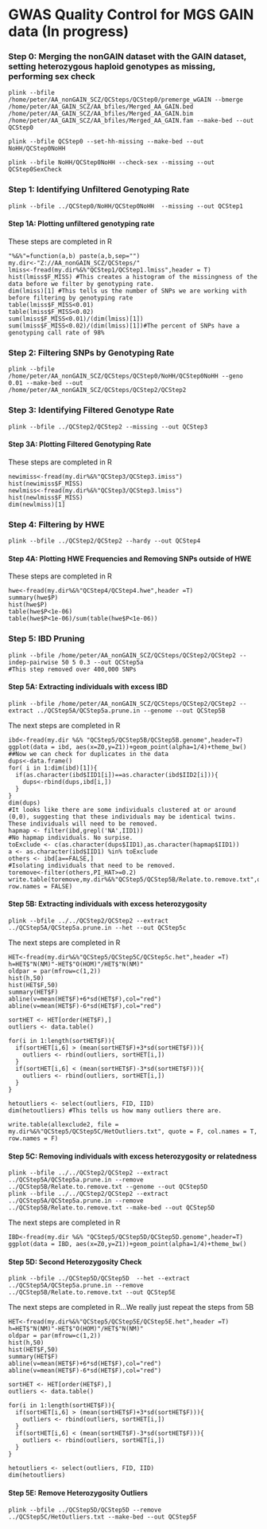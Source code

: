 # GWAS Quality Control for MGS GAIN data (In progress)

### Step 0: Merging the nonGAIN dataset with the GAIN dataset, setting heterozygous haploid genotypes as missing, performing sex check
```
plink --bfile /home/peter/AA_nonGAIN_SCZ/QCSteps/QCStep0/premerge_wGAIN --bmerge /home/peter/AA_GAIN_SCZ/AA_bfiles/Merged_AA_GAIN.bed /home/peter/AA_GAIN_SCZ/AA_bfiles/Merged_AA_GAIN.bim /home/peter/AA_GAIN_SCZ/AA_bfiles/Merged_AA_GAIN.fam --make-bed --out QCStep0

plink --bfile QCStep0 --set-hh-missing --make-bed --out NoHH/QCStep0NoHH

plink --bfile NoHH/QCStep0NoHH --check-sex --missing --out QCStep0SexCheck
```

### Step 1: Identifying Unfiltered Genotyping Rate 
```
plink --bfile ../QCStep0/NoHH/QCStep0NoHH  --missing --out QCStep1
```
#### Step 1A: Plotting unfiltered genotyping rate
These steps are completed in R
```
"%&%"=function(a,b) paste(a,b,sep="")
my.dir<-"Z://AA_nonGAIN_SCZ/QCSteps/"
lmiss<-fread(my.dir%&%"QCStep1/QCStep1.lmiss",header = T)
hist(lmiss$F_MISS) #This creates a histogram of the missingness of the data before we filter by genotyping rate.
dim(lmiss)[1] #This tells us the number of SNPs we are working with before filtering by genotyping rate
table(lmiss$F_MISS<0.01)
table(lmiss$F_MISS<0.02)
sum(lmiss$F_MISS<0.01)/(dim(lmiss)[1])
sum(lmiss$F_MISS<0.02)/(dim(lmiss)[1])#The percent of SNPs have a genotyping call rate of 98%
```

### Step 2: Filtering SNPs by Genotyping Rate
```
plink --bfile /home/peter/AA_nonGAIN_SCZ/QCSteps/QCStep0/NoHH/QCStep0NoHH --geno 0.01 --make-bed --out /home/peter/AA_nonGAIN_SCZ/QCSteps/QCStep2/QCStep2
```
 
### Step 3: Identifying Filtered Genotype Rate
```
plink --bfile ../QCStep2/QCStep2 --missing --out QCStep3
```

#### Step 3A: Plotting Filtered Genotyping Rate
These steps are completed in R
```
newimiss<-fread(my.dir%&%"QCStep3/QCStep3.imiss")
hist(newimiss$F_MISS)
newlmiss<-fread(my.dir%&%"QCStep3/QCStep3.lmiss")
hist(newlmiss$F_MISS)
dim(newlmiss)[1]
```

### Step 4: Filtering by HWE
```
plink --bfile ../QCStep2/QCStep2 --hardy --out QCStep4
```

#### Step 4A: Plotting HWE Frequencies and Removing SNPs outside of HWE
These steps are completed in R
```
hwe<-fread(my.dir%&%"QCStep4/QCStep4.hwe",header =T)
summary(hwe$P)
hist(hwe$P)
table(hwe$P<1e-06)
table(hwe$P<1e-06)/sum(table(hwe$P<1e-06))
```

### Step 5: IBD Pruning
```
plink --bfile /home/peter/AA_nonGAIN_SCZ/QCSteps/QCStep2/QCStep2 --indep-pairwise 50 5 0.3 --out QCStep5a
#This step removed over 400,000 SNPs
```

#### Step 5A: Extracting individuals with excess IBD
```
plink --bfile /home/peter/AA_nonGAIN_SCZ/QCSteps/QCStep2/QCStep2 --extract ../QCStep5A/QCStep5a.prune.in --genome --out QCStep5B
```
The next steps are completed in R
```
ibd<-fread(my.dir %&% "QCStep5/QCStep5B/QCStep5B.genome",header=T)
ggplot(data = ibd, aes(x=Z0,y=Z1))+geom_point(alpha=1/4)+theme_bw()
##Now we can check for duplicates in the data
dups<-data.frame()
for( i in 1:dim(ibd)[1]){
  if(as.character(ibd$IID1[i])==as.character(ibd$IID2[i])){
    dups<-rbind(dups,ibd[i,])
  }
}
dim(dups)
#It looks like there are some individuals clustered at or around (0,0), suggesting that these individuals may be identical twins.  These individuals will need to be removed.
hapmap <- filter(ibd,grepl('NA',IID1))
#No hapmap individuals. No surpise.
toExclude <- c(as.character(dups$IID1),as.character(hapmap$IID1))
a <- as.character(ibd$IID1) %in% toExclude
others <- ibd[a==FALSE,]
#Isolating individuals that need to be removed.
toremove<-filter(others,PI_HAT>=0.2)
write.table(toremove,my.dir%&%"QCStep5/QCStep5B/Relate.to.remove.txt",quote=FALSE, row.names = FALSE)
```
#### Step 5B: Extracting individuals with excess heterozygosity
```
plink --bfile ../../QCStep2/QCStep2 --extract ../QCStep5A/QCStep5a.prune.in --het --out QCStep5c
```
The next steps are completed in R
```
HET<-fread(my.dir%&%"QCStep5/QCStep5C/QCStep5c.het",header =T)
h=HET$"N(NM)"-HET$"O(HOM)"/HET$"N(NM)"
oldpar = par(mfrow=c(1,2))
hist(h,50)
hist(HET$F,50)
summary(HET$F)
abline(v=mean(HET$F)+6*sd(HET$F),col="red")
abline(v=mean(HET$F)-6*sd(HET$F),col="red")

sortHET <- HET[order(HET$F),]
outliers <- data.table()

for(i in 1:length(sortHET$F)){
  if(sortHET[i,6] > (mean(sortHET$F)+3*sd(sortHET$F))){
    outliers <- rbind(outliers, sortHET[i,])
  }
  if(sortHET[i,6] < (mean(sortHET$F)-3*sd(sortHET$F))){
    outliers <- rbind(outliers, sortHET[i,])
  }
}

hetoutliers <- select(outliers, FID, IID)
dim(hetoutliers) #This tells us how many outliers there are.

write.table(allexclude2, file = my.dir%&%"QCStep5/QCStep5C/HetOutliers.txt", quote = F, col.names = T, row.names = F)
```

#### Step 5C: Removing individuals with excess heterozygosity or relatedness
```
plink --bfile ../../QCStep2/QCStep2 --extract ../QCStep5A/QCStep5a.prune.in --remove ../QCStep5B/Relate.to.remove.txt --genome --out QCStep5D
plink --bfile ../../QCStep2/QCStep2 --extract ../QCStep5A/QCStep5a.prune.in --remove ../QCStep5B/Relate.to.remove.txt --make-bed --out QCStep5D
```
The next steps are completed in R
```
IBD<-fread(my.dir %&% "QCStep5/QCStep5D/QCStep5D.genome",header=T)
ggplot(data = IBD, aes(x=Z0,y=Z1))+geom_point(alpha=1/4)+theme_bw()
```

#### Step 5D: Second Heterozygosity Check
```
plink --bfile ../QCStep5D/QCStep5D  --het --extract ../QCStep5A/QCStep5a.prune.in --remove ../QCStep5B/Relate.to.remove.txt --out QCStep5E
```
The next steps are completed in R...We really just repeat the steps from 5B
```
HET<-fread(my.dir%&%"QCStep5/QCStep5E/QCStep5E.het",header =T)
h=HET$"N(NM)"-HET$"O(HOM)"/HET$"N(NM)"
oldpar = par(mfrow=c(1,2))
hist(h,50)
hist(HET$F,50)
summary(HET$F)
abline(v=mean(HET$F)+6*sd(HET$F),col="red")
abline(v=mean(HET$F)-6*sd(HET$F),col="red")

sortHET <- HET[order(HET$F),]
outliers <- data.table()

for(i in 1:length(sortHET$F)){
  if(sortHET[i,6] > (mean(sortHET$F)+3*sd(sortHET$F))){
    outliers <- rbind(outliers, sortHET[i,])
  }
  if(sortHET[i,6] < (mean(sortHET$F)-3*sd(sortHET$F))){
    outliers <- rbind(outliers, sortHET[i,])
  }
}

hetoutliers <- select(outliers, FID, IID)
dim(hetoutliers)
```
#### Step 5E: Remove Heterozygosity Outliers
```
plink --bfile ../QCStep5D/QCStep5D --remove ../QCStep5C/HetOutliers.txt --make-bed --out QCStep5F
```



